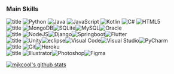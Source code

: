 

### Main Skills
<img alt="title" src="https://img.shields.io/badge/⚡language-000000?style=for-the-badge"/> <img alt="Python" src="https://img.shields.io/badge/-Python-000000?logo=python&style=flat"/> <img alt="Java" src="https://img.shields.io/badge/-Java-000000?logo=Java&style=flat&logoColor=red"/> <img alt="JavaScript" src="https://img.shields.io/badge/-JavaScript-000000?logo=JavaScript&style=flat"/> <img alt="Kotlin" src="https://img.shields.io/badge/-Kotlin-000000?logo=Kotlin&style=flat"/> <img alt="C#" src="https://img.shields.io/badge/-C%23-000000?logo=csharp&style=flat&logoColor=96B7A3"/> <img alt="HTML5" src="https://img.shields.io/badge/-HTML5-000000?logo=HTML5&style=flat"/>  
<img alt="title" src="https://img.shields.io/badge/⚡DB-000000?style=for-the-badge"/> <img alt="MongoDB" src ="https://img.shields.io/badge/-MongoDB-000000?logo=mongodb&style=flat"/><img alt="SQLite" src ="https://img.shields.io/badge/-SQLite-000000?logo=SQLite&style=flat&logoColor=548CE2"/><img alt="MySQL" src="https://img.shields.io/badge/-MySQL-000000?logo=mysql&style=flat"/><img alt="Oracle" src ="https://img.shields.io/badge/-OracleDB-000000?logo=oracle&style=flat&logoColor=red" />  
<img alt="title" src="https://img.shields.io/badge/⚡Framework-000000?style=for-the-badge"/> <img alt="NodeJS" src="https://img.shields.io/badge/-Node.js-000000?logo=node.js&style=flat"/><img alt="Django" src="https://img.shields.io/badge/-Django-000000?logo=django&style=flat"/><img alt="Springboot" src="https://img.shields.io/badge/-Springboot-000000?logo=springboot&style=flat"/><img alt="Flutter" src="https://img.shields.io/badge/-Fluter-000000?logo=flutter&style=flat&logoColor=15CAF4" />  
<img alt="title" src="https://img.shields.io/badge/⚡Tool-000000?style=for-the-badge"/> <img alt="Unity" src="https://img.shields.io/badge/-Unity-000000?logo=unity&style=flat"/><img alt="eclipse" src="https://img.shields.io/badge/-Eclipse-000000?logo=eclipse&style=flat&logoColor=886A08"/><img alt="Visual Code" src="https://img.shields.io/badge/-Visual%20Code-000000?logo=visualstudiocode&style=flat&logoColor=blue"/><img alt="Visual Studio" src="https://img.shields.io/badge/-Visual%20Studio-000000?logo=visualstudio&style=flat&logoColor=8E3FFE"/><img alt="PyCharm" src="https://img.shields.io/badge/-Pycharm-000000?logo=pycharm&style=flat&logoColor=67E290"/>  
<img alt="title" src="https://img.shields.io/badge/⚡VC/Platform-000000?style=for-the-badge"/> <img alt="Git" src="https://img.shields.io/badge/-Git-000000?logo=git&style=flat"/><img alt="Heroku" src="https://img.shields.io/badge/-Heroku-000000?logo=heroku&style=flat&logoColor=7826FC"/>  
<img alt="title" src="https://img.shields.io/badge/⚡Design-000000?style=for-the-badge"/> <img alt="Illustrator" src="https://img.shields.io/badge/-Illustrator-000000?logo=adobeillustrator&style=flat"/><img alt="Photoshop" src="https://img.shields.io/badge/-Photoshop-000000?logo=adobephotoshop&style=flat"/><img alt="Figma" src="https://img.shields.io/badge/-Figma-000000?logo=figma&style=flat"/>
  
  
[![mjkcool's github stats](https://github-readme-stats.vercel.app/api?username=mjkcool&theme=outrun&show_icons=true)](https://github.com/mjkcool/github-readme-stats)
<!--https://github.com/anuraghazra/github-readme-stats/blob/master/themes/README.md-->
<!-- [![Top Langs](https://github-readme-stats.vercel.app/api/top-langs/?username=mjkcool&layout=compact)](https://github.com/mjkcool/github-readme-stats)


<!--
### 🎧 My favorites
<a href="https://www.youtube.com/watch?v=UOxkGD8qRB4"><img src="https://user-images.githubusercontent.com/53461080/100521872-d07e2100-31e9-11eb-922e-673d5cc2325f.jpg" width="150px" target="_blank"></a> <a href="https://www.youtube.com/watch?v=RkID8_gnTxw"><img src="https://user-images.githubusercontent.com/53461080/100521834-7715f200-31e9-11eb-9772-d21c8e856065.jpg" width="150px" target="_blank"></a>

**mjkim0206/mjkim0206** is a ✨ _special_ ✨ repository because its `README.md` (this file) appears on your GitHub profile.

Here are some ideas to get you started:

- 🔭 I’m currently working on ...
- 🌱 I’m currently learning ...
- 👯 I’m looking to collaborate on ...
- 🤔 I’m looking for help with ...
- 💬 Ask me about ...
- 📫 How to reach me: ...
- 😄 Pronouns: ...
- ⚡ Fun fact: ...
-->
